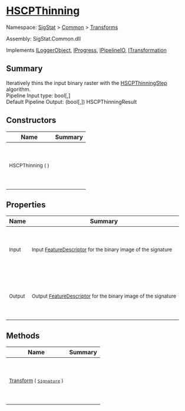 # [HSCPThinning](./HSCPThinning.md)

Namespace: [SigStat]() > [Common](./../README.md) > [Transforms](./README.md)

Assembly: SigStat.Common.dll

Implements [ILoggerObject](./../ILoggerObject.md), [IProgress](./../Helpers/IProgress.md), [IPipelineIO](./../Pipeline/IPipelineIO.md), [ITransformation](./../ITransformation.md)

## Summary
Iteratively thins the input binary raster with the [HSCPThinningStep](https://github.com/hargitomi97/sigstat/blob/master/docs/md/SigStat/Common/Algorithms/HSCPThinningStep.md) algorithm.  <br>Pipeline Input type: bool[,]<br>Default Pipeline Output: (bool[,]) HSCPThinningResult

## Constructors

| Name | Summary | 
| --- | --- | 
| <p>&nbsp;</p><sub>HSCPThinning (  )</sub><p>&nbsp;</p>| <p>&nbsp;</p><sub></sub><p>&nbsp;</p>| <br>


## Properties

| Name | Summary | 
| --- | --- | 
| <p>&nbsp;</p><sub>Input</sub><p>&nbsp;</p>| <p>&nbsp;</p><sub>Input [FeatureDescriptor](https://github.com/hargitomi97/sigstat/blob/master/docs/md/SigStat/Common/FeatureDescriptor.md) for the binary image of the signature</sub><p>&nbsp;</p>| <br>
| <p>&nbsp;</p><sub>Output</sub><p>&nbsp;</p>| <p>&nbsp;</p><sub>Output [FeatureDescriptor](https://github.com/hargitomi97/sigstat/blob/master/docs/md/SigStat/Common/FeatureDescriptor.md) for the binary image of the signature</sub><p>&nbsp;</p>| <br>


## Methods

| Name | Summary | 
| --- | --- | 
| <p>&nbsp;</p><sub>[Transform](./Methods/HSCPThinning-100663664.md) ( [`Signature`](./../Signature.md) )</sub><p>&nbsp;</p>| <p>&nbsp;</p><sub></sub><p>&nbsp;</p>| <br>


